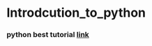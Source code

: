 # Introdcution_to_python

### python best tutorial [link](https://python-reference.readthedocs.io/en/latest/docs/functions/index.html#functional-programming)

